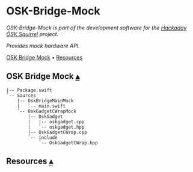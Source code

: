 # OSK-Bridge-Mock

_OSK-Bridge-Mock is part of the development software for the [Hackaday ÓSK Squirrel](https://hackaday.io/project/165563-sk-squirrel) project._

_Provides mock hardware API._

<a id="contents"></a>
[OSK Bridge Mock](#osk-bridge-) •
[Resources](#resources-)

## OSK Bridge Mock <a id="osk-bridge-mock-"></a>[▴](#contents)

```
|-- Package.swift
`-- Sources
    |-- OskBridgeMainMock
    |   `-- main.swift
    `-- OskGadgetCWrapMock
        |-- OskGadget
        |   |-- oskgadget.cpp
        |   `-- oskgadget.hpp
        |-- OskGadgetCWrap.cpp
        `-- include
            `-- OskGadgetCWrap.hpp
```

## Resources <a id="linkResources"></a>[▴](#contents)


